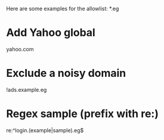 Here are some examples for the allowlist:
*.eg
# Add Yahoo global
yahoo.com
# Exclude a noisy domain
!ads.example.eg
# Regex sample (prefix with re:)
re:^login\.(example|sample)\.eg$
